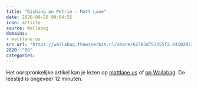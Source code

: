 ```yaml
---
title: "Dishing on Petrie - Matt Lane"
date: 2020-08-20 09:04:55
icon: article
source: Wallabag
domains:
- mattlane.us
src_url: "https://wallabag.thewiserbit.nl/share/62783d757455f2.44102072"
2020: "08"
categories:
---
```

Het oorspronkelijke artikel kan je lezen op [mattlane.us](https://mattlane.us/stories/dishing-on-petrie/) of [op Wallabag](https://wallabag.thewiserbit.nl/share/62783d757455f2.44102072). De leestijd is ongeveer 12 minuten.